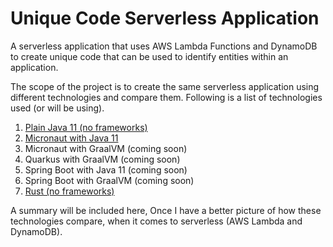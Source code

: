 # Unique Code Serverless Application

A serverless application that uses AWS Lambda Functions and DynamoDB to create unique code that can be used to identify entities within an application.

The scope of the project is to create the same serverless application using different technologies and compare them. Following is a list of technologies used (or will be using).

1. [Plain Java 11 (no frameworks)](plain-java11)
1. [Micronaut with Java 11](micronaut-java11)
1. Micronaut with GraalVM (coming soon)
1. Quarkus with GraalVM (coming soon)
1. Spring Boot with Java 11 (coming soon)
1. Spring Boot with GraalVM (coming soon)
1. [Rust (no frameworks)](plain-rust1_49)

A summary will be included here, Once I have a better picture of how these technologies compare, when it comes to serverless (AWS Lambda and DynamoDB).

